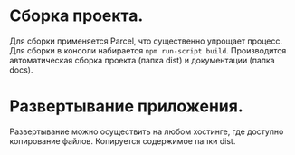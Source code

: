 # Сборка проекта.

Для сборки применяется Parcel, что существенно упрощает процесс. Для сборки в консоли набирается ```npm run-script build```. Производится автоматическая сборка проекта (папка dist) и документации (папка docs).

# Развертывание приложения.

Развертывание можно осуществить на любом хостинге, где доступно копирование файлов. Копируется содержимое папки dist.